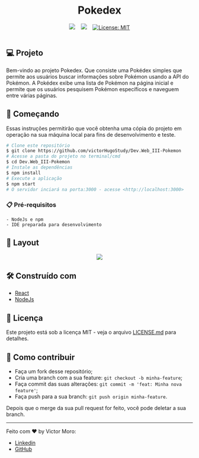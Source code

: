 <h1 align="center">Pokedex</h1>

<div align="center">
  <img src="https://img.shields.io/badge/React-20232A?style=for-the-badge&logo=react&logoColor=61DAFB">&nbsp;&nbsp;&nbsp;
  <img src="https://img.shields.io/badge/Node.js-43853D?style=for-the-badge&logo=node.js&logoColor=white">&nbsp;&nbsp;&nbsp;
  <a href="https://github.com/victorHugoStudy/Dev.Web_III-Pokemon/blob/main/LICENSE"><img alt="License: MIT" src="https://img.shields.io/badge/License-MIT-green.svg"></a>
</div>

<br>

## 💻 Projeto

Bem-vindo ao projeto Pokedex. Que consiste uma Pokédex simples que permite aos usuários buscar informações sobre Pokémon usando a API do Pokémon. A Pokédex exibe uma lista de Pokémon na página inicial e permite que os usuários pesquisem Pokémon específicos e naveguem entre várias páginas.

## 🚀 Começando

Essas instruções permitirão que você obtenha uma cópia do projeto em operação na sua máquina local para fins de desenvolvimento e teste.

```bash
# Clone este repositório
$ git clone https://github.com/victorHugoStudy/Dev.Web_III-Pokemon
# Acesse a pasta do projeto no terminal/cmd
$ cd Dev.Web_III-Pokemon
# Instale as dependências
$ npm install
# Execute a aplicação
$ npm start
# O servidor inciará na porta:3000 - acesse <http://localhost:3000> 
```

### 📋 Pré-requisitos

```
- NodeJs e npm
- IDE preparada para desenvolvimento
```

## 🔖 Layout
<div align="center">
  <img src="./.github/Pokedex.png">
</div>

## 🛠️ Construído com

* [React](https://react.dev/)
* [NodeJs](https://nodejs.org/en)

## 📄 Licença

Este projeto está sob a licença MIT - veja o arquivo [LICENSE.md](https://github.com/victorHugoStudy/Dev.Web_III-Pokemon/blob/main/LICENSE) para detalhes.

## 🤔 Como contribuir

- Faça um fork desse repositório;
- Cria uma branch com a sua feature: `git checkout -b minha-feature`;
- Faça commit das suas alterações: `git commit -m 'feat: Minha nova feature'`;
- Faça push para a sua branch: `git push origin minha-feature`.

Depois que o merge da sua pull request for feito, você pode deletar a sua branch.

---
Feito com ♥ by Victor Moro:
- [Linkedin](https://www.linkedin.com/in/victormoroo/)
- [GitHub](https://github.com/Victormoroo)